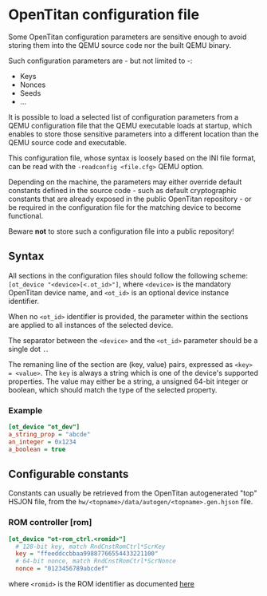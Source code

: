 # OpenTitan configuration file

Some OpenTitan configuration parameters are sensitive enough to avoid storing them into the QEMU
source code nor the built QEMU binary.

Such configuration parameters are - but not limited to -:
* Keys
* Nonces
* Seeds
* ...

It is possible to load a selected list of configuration parameters from a QEMU configuration file
that the QEMU executable loads at startup, which enables to store those sensitive parameters into
a different location than the QEMU source code and executable.

This configuration file, whose syntax is loosely based on the INI file format, can be read with the
`-readconfig <file.cfg>` QEMU option.

Depending on the machine, the parameters may either override default constants defined in the source
code - such as default cryptographic constants that are already exposed in the public OpenTitan
repository - or be required in the configuration file for the matching device to become functional.

Beware **not** to store such a configuration file into a public repository!

## Syntax

All sections in the configuration files should follow the following scheme:
`[ot_device "<device>[<.ot_id>"]`, where `<device>` is the mandatory OpenTitan device name, and
`<ot_id>` is an optional device instance identifier.

When no `<ot_id>` identifier is provided, the parameter within the sections are applied to all
instances of the selected device.

The separator between the `<device>` and the `<ot_id>` parameter should be a single dot `.`.

The remaning line of the section are (key, value) pairs, expressed as `<key> = <value>`. The `key`
is always a string which is one of the device's supported properties. The value may either be a
string, a unsigned 64-bit integer or boolean, which should match the type of the selected property.

### Example

```ini
[ot_device "ot_dev"]
a_string_prop = "abcde"
an_integer = 0x1234
a_boolean = true
```

## Configurable constants

Constants can usually be retrieved from the OpenTitan autogenerated "top" HSJON file, from the
`hw/<topname>/data/autogen/<topname>.gen.hjson` file.

### ROM controller [rom]

```ini
[ot_device "ot-rom_ctrl.<romid>"]
  # 128-bit key, match RndCnstRomCtrl*ScrKey
  key = "ffeeddccbbaa99887766554433221100"
  # 64-bit nonce, match RndCnstRomCtrl*ScrNonce
  nonce = "0123456789abcdef"
```
where `<romid>` is the ROM identifier as documented [here](rom_ctrl.md#romid)
